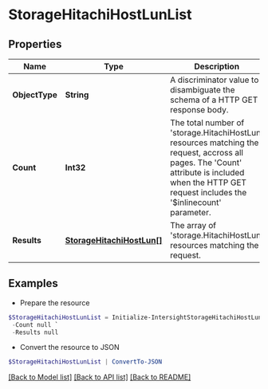 # StorageHitachiHostLunList
## Properties

Name | Type | Description | Notes
------------ | ------------- | ------------- | -------------
**ObjectType** | **String** | A discriminator value to disambiguate the schema of a HTTP GET response body. | 
**Count** | **Int32** | The total number of &#39;storage.HitachiHostLun&#39; resources matching the request, accross all pages. The &#39;Count&#39; attribute is included when the HTTP GET request includes the &#39;$inlinecount&#39; parameter. | [optional] 
**Results** | [**StorageHitachiHostLun[]**](StorageHitachiHostLun.md) | The array of &#39;storage.HitachiHostLun&#39; resources matching the request. | [optional] 

## Examples

- Prepare the resource
```powershell
$StorageHitachiHostLunList = Initialize-IntersightStorageHitachiHostLunList  -ObjectType null `
 -Count null `
 -Results null
```

- Convert the resource to JSON
```powershell
$StorageHitachiHostLunList | ConvertTo-JSON
```

[[Back to Model list]](../README.md#documentation-for-models) [[Back to API list]](../README.md#documentation-for-api-endpoints) [[Back to README]](../README.md)

